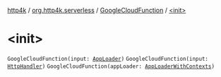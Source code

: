[http4k](../../index.md) / [org.http4k.serverless](../index.md) / [GoogleCloudFunction](index.md) / [&lt;init&gt;](./-init-.md)

# &lt;init&gt;

`GoogleCloudFunction(input: `[`AppLoader`](../-app-loader.md)`)`
`GoogleCloudFunction(input: `[`HttpHandler`](../../org.http4k.core/-http-handler.md)`)`
`GoogleCloudFunction(appLoader: `[`AppLoaderWithContexts`](../-app-loader-with-contexts.md)`)`